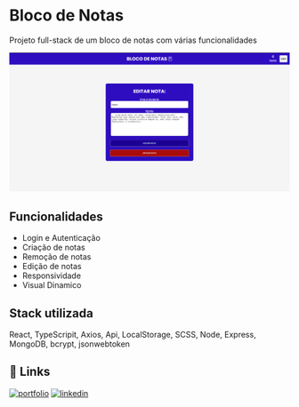 # Bloco de Notas
Projeto full-stack de um bloco de notas com várias funcionalidades

<img src="/public/notes.png" alt="url">

## Funcionalidades

- Login e Autenticação
- Criação de notas
- Remoção de notas
- Edição de notas
- Responsividade
- Visual Dinamico

## Stack utilizada

React, TypeScripit, Axios, Api, LocalStorage, SCSS, Node, Express, MongoDB, bcrypt, jsonwebtoken

## 🔗 Links

[![portfolio](https://img.shields.io/badge/my_portfolio-000?style=for-the-badge&logo=ko-fi&logoColor=white)](https://daniloramosbr.github.io/portfolio/)
[![linkedin](https://img.shields.io/badge/linkedin-0A66C2?style=for-the-badge&logo=linkedin&logoColor=white)](https://www.linkedin.com/in/daniloramosbr)
